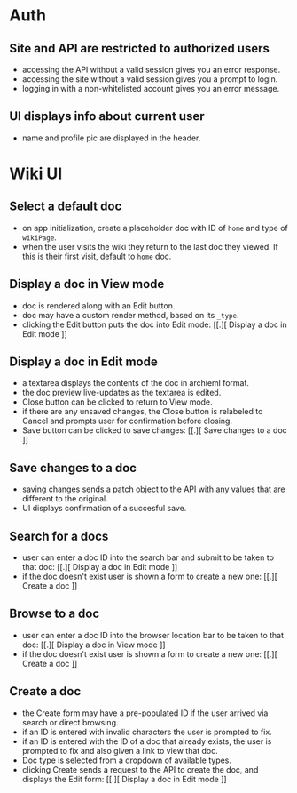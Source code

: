 Auth
====

Site and API are restricted to authorized users
----

- accessing the API without a valid session gives you an error response.
- accessing the site without a valid session gives you a prompt to login.
- logging in with a non-whitelisted account gives you an error message.


UI displays info about current user
----

- name and profile pic are displayed in the header.


Wiki UI
====

Select a default doc
----

- on app initialization, create a placeholder doc with ID of `home` and type of `wikiPage`.
- when the user visits the wiki they return to the last doc they viewed. If this is their first visit, default to `home` doc.


Display a doc in View mode
----

- doc is rendered along with an Edit button.
- doc may have a custom render method, based on its `_type`.
- clicking the Edit button puts the doc into Edit mode: [[.][ Display a doc in Edit mode ]]


Display a doc in Edit mode
----

- a textarea displays the contents of the doc in archieml format.
- the doc preview live-updates as the textarea is edited.
- Close button can be clicked to return to View mode.
- if there are any unsaved changes, the Close button is relabeled to Cancel and prompts user for confirmation before closing.
- Save button can be clicked to save changes: [[.][ Save changes to a doc ]]


Save changes to a doc
----

- saving changes sends a patch object to the API with any values that are different to the original.
- UI displays confirmation of a succesful save.


Search for a docs
----

- user can enter a doc ID into the search bar and submit to be taken to that doc: [[.][ Display a doc in Edit mode ]]
- if the doc doesn't exist user is shown a form to create a new one: [[.][ Create a doc ]]


Browse to a doc
----

- user can enter a doc ID into the browser location bar to be taken to that doc: [[.][ Display a doc in View mode ]]
- if the doc doesn't exist user is shown a form to create a new one: [[.][ Create a doc ]]


Create a doc
----

- the Create form may have a pre-populated ID if the user arrived via search or direct browsing.
- if an ID is entered with invalid characters the user is prompted to fix.
- if an ID is entered with the ID of a doc that already exists, the user is prompted to fix and also given a link to view that doc.
- Doc type is selected from a dropdown of available types.
- clicking Create sends a request to the API to create the doc, and displays the Edit form: [[.][ Display a doc in Edit mode ]]
